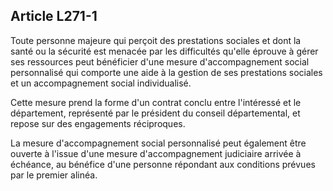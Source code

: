 ## Article L271-1

Toute personne majeure qui perçoit des prestations sociales et dont la santé ou la sécurité est menacée par
les difficultés qu'elle éprouve à gérer ses ressources peut bénéficier d'une mesure d'accompagnement social
personnalisé qui comporte une aide à la gestion de ses prestations sociales et un accompagnement social
individualisé.

Cette mesure prend la forme d'un contrat conclu entre l'intéressé et le département, représenté par le
président du conseil départemental, et repose sur des engagements réciproques.

La mesure d'accompagnement social personnalisé peut également être ouverte à l'issue d'une mesure
d'accompagnement judiciaire arrivée à échéance, au bénéfice d'une personne répondant aux conditions
prévues par le premier alinéa.

